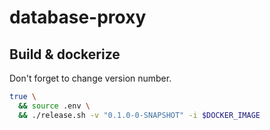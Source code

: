 # database-proxy

## Build & dockerize

Don't forget to change version number.

```bash
true \
  && source .env \
  && ./release.sh -v "0.1.0-0-SNAPSHOT" -i $DOCKER_IMAGE
```
